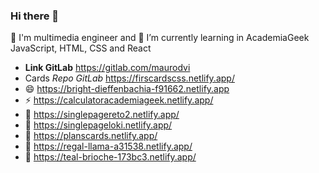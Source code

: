 ### Hi there 👋

🔭 I'm multimedia engineer and 🌱 I’m currently learning in AcademiaGeek JavaScript, HTML, CSS and React
- **Link GitLab** https://gitlab.com/maurodvi
- Cards *Repo GitLab* https://firscardscss.netlify.app/
- 😄 https://bright-dieffenbachia-f91662.netlify.app
- ⚡ https://calculatoracademiageek.netlify.app/
- 💬 https://singlepagereto2.netlify.app/
- 🌱 https://singlepageloki.netlify.app/
- 👯 https://planscards.netlify.app/
- 🤔 https://regal-llama-a31538.netlify.app/
- 💬 https://teal-brioche-173bc3.netlify.app/
<!--
**JMRodriguezV98/JMRodriguezV98** is a ✨ _special_ ✨ repository because its `README.md` (this file) appears on your GitHub profile.

Here are some ideas to get you started:

- 🔭 I’m currently working on ...
- 🌱 I’m currently learning ...
- 👯 I’m looking to collaborate on ...
- 🤔 I’m looking for help with ...
- 💬 Ask me about ...
- 📫 How to reach me: ...
- 😄 Pronouns: ...
- ⚡ Fun fact: ...
-->
